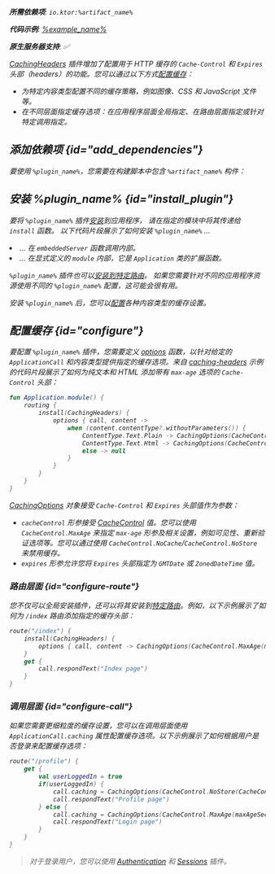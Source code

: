 [//]: # (title: 缓存头部)

<show-structure for="chapter" depth="2"/>
<primary-label ref="server-plugin"/>

<var name="plugin_name" value="CachingHeaders"/>
<var name="package_name" value="io.ktor.server.plugins.cachingheaders"/>
<var name="artifact_name" value="ktor-server-caching-headers"/>

<tldr>
<p>
<b>所需依赖项</b>: <code>io.ktor:%artifact_name%</code>
</p>
<var name="example_name" value="caching-headers"/>
<p>
    <b>代码示例</b>:
    <a href="https://github.com/ktorio/ktor-documentation/tree/%ktor_version%/codeSnippets/snippets/%example_name%">
        %example_name%
    </a>
</p>
<p>
    <b><Links href="/ktor/server-native" summary="Ktor 支持 Kotlin/Native 并允许您在没有额外运行时或虚拟机的情况下运行服务器。">原生服务器</Links>支持</b>: ✅
</p>
</tldr>

[CachingHeaders](https://api.ktor.io/ktor-server/ktor-server-plugins/ktor-server-caching-headers/io.ktor.server.plugins.cachingheaders/-caching-headers.html) 插件增加了配置用于 HTTP 缓存的 `Cache-Control` 和 `Expires` 头部（headers）的功能。您可以通过以下方式[配置缓存](#configure)：
- 为特定内容类型配置不同的缓存策略，例如图像、CSS 和 JavaScript 文件等。
- 在不同层面指定缓存选项：在应用程序层面全局指定、在路由层面指定或针对特定调用指定。

## 添加依赖项 {id="add_dependencies"}

<p>
    要使用 <code>%plugin_name%</code>，您需要在构建脚本中包含 <code>%artifact_name%</code> 构件：
</p>
<Tabs group="languages">
    <TabItem title="Gradle (Kotlin)" group-key="kotlin">
        <code-block lang="Kotlin" code="            implementation(&quot;io.ktor:%artifact_name%:$ktor_version&quot;)"/>
    </TabItem>
    <TabItem title="Gradle (Groovy)" group-key="groovy">
        <code-block lang="Groovy" code="            implementation &quot;io.ktor:%artifact_name%:$ktor_version&quot;"/>
    </TabItem>
    <TabItem title="Maven" group-key="maven">
        <code-block lang="XML" code="            &lt;dependency&gt;&#10;                &lt;groupId&gt;io.ktor&lt;/groupId&gt;&#10;                &lt;artifactId&gt;%artifact_name%-jvm&lt;/artifactId&gt;&#10;                &lt;version&gt;${ktor_version}&lt;/version&gt;&#10;            &lt;/dependency&gt;"/>
    </TabItem>
</Tabs>

## 安装 %plugin_name% {id="install_plugin"}

<p>
    要将 <code>%plugin_name%</code> 插件<a href="#install">安装</a>到应用程序，
    请在指定的<Links href="/ktor/server-modules" summary="模块允许您通过对路由进行分组来组织您的应用程序。">模块</Links>中将其传递给 <code>install</code> 函数。
    以下代码片段展示了如何安装 <code>%plugin_name%</code> ...
</p>
<list>
    <li>
        ... 在 <code>embeddedServer</code> 函数调用内部。
    </li>
    <li>
        ... 在显式定义的 <code>module</code> 内部，它是 <code>Application</code> 类的扩展函数。
    </li>
</list>
<Tabs>
    <TabItem title="embeddedServer">
        <code-block lang="kotlin" code="            import io.ktor.server.engine.*&#10;            import io.ktor.server.netty.*&#10;            import io.ktor.server.application.*&#10;            import %package_name%.*&#10;&#10;            fun main() {&#10;                embeddedServer(Netty, port = 8080) {&#10;                    install(%plugin_name%)&#10;                    // ...&#10;                }.start(wait = true)&#10;            }"/>
    </TabItem>
    <TabItem title="module">
        <code-block lang="kotlin" code="            import io.ktor.server.application.*&#10;            import %package_name%.*&#10;            // ...&#10;            fun Application.module() {&#10;                install(%plugin_name%)&#10;                // ...&#10;            }"/>
    </TabItem>
</Tabs>
<p>
    <code>%plugin_name%</code> 插件也可以<a href="#install-route">安装到特定路由</a>。
    如果您需要针对不同的应用程序资源使用不同的 <code>%plugin_name%</code> 配置，这可能会很有用。
</p>

安装 `%plugin_name%` 后，您可以[配置](#configure)各种内容类型的缓存设置。

## 配置缓存 {id="configure"}
要配置 `%plugin_name%` 插件，您需要定义 [options](https://api.ktor.io/ktor-server/ktor-server-plugins/ktor-server-caching-headers/io.ktor.server.plugins.cachingheaders/-caching-headers-config/options.html) 函数，以针对给定的 `ApplicationCall` 和内容类型提供指定的缓存选项。来自 [caching-headers](https://github.com/ktorio/ktor-documentation/tree/%ktor_version%/codeSnippets/snippets/caching-headers) 示例的代码片段展示了如何为纯文本和 HTML 添加带有 `max-age` 选项的 `Cache-Control` 头部：

```kotlin
fun Application.module() {
    routing {
        install(CachingHeaders) {
            options { call, content ->
                when (content.contentType?.withoutParameters()) {
                    ContentType.Text.Plain -> CachingOptions(CacheControl.MaxAge(maxAgeSeconds = 3600))
                    ContentType.Text.Html -> CachingOptions(CacheControl.MaxAge(maxAgeSeconds = 60))
                    else -> null
                }
            }
        }
    }
}
```

[CachingOptions](https://api.ktor.io/ktor-http/io.ktor.http.content/-caching-options/index.html) 对象接受 `Cache-Control` 和 `Expires` 头部值作为参数：

* `cacheControl` 形参接受 [CacheControl](https://api.ktor.io/ktor-http/io.ktor.http/-cache-control/index.html) 值。您可以使用 `CacheControl.MaxAge` 来指定 `max-age` 形参及相关设置，例如可见性、重新验证选项等。您可以通过使用 `CacheControl.NoCache`/`CacheControl.NoStore` 来禁用缓存。
* `expires` 形参允许您将 `Expires` 头部指定为 `GMTDate` 或 `ZonedDateTime` 值。

### 路由层面 {id="configure-route"}

您不仅可以全局安装插件，还可以将其安装到[特定路由](server-plugins.md#install-route)。例如，以下示例展示了如何为 `/index` 路由添加指定的缓存头部：

```kotlin
route("/index") {
    install(CachingHeaders) {
        options { call, content -> CachingOptions(CacheControl.MaxAge(maxAgeSeconds = 1800)) }
    }
    get {
        call.respondText("Index page")
    }
}
```

### 调用层面 {id="configure-call"}

如果您需要更细粒度的缓存设置，您可以在调用层面使用 `ApplicationCall.caching` 属性配置缓存选项。以下示例展示了如何根据用户是否登录来配置缓存选项：

```kotlin
route("/profile") {
    get {
        val userLoggedIn = true
        if(userLoggedIn) {
            call.caching = CachingOptions(CacheControl.NoStore(CacheControl.Visibility.Private))
            call.respondText("Profile page")
        } else {
            call.caching = CachingOptions(CacheControl.MaxAge(maxAgeSeconds = 900))
            call.respondText("Login page")
        }
    }
}
```

> 对于登录用户，您可以使用 [Authentication](server-auth.md) 和 [Sessions](server-sessions.md) 插件。